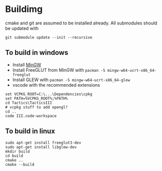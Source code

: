 # Buildimg
cmake and git are assumed to be installed already.
All submodules should be updated with
```
git submodule update --init --recursive
```

## To build in windows
* Install [MinGW](https://www.mingw-w64.org/)
* Install FreeGLUT from MinGW with `pacman -S mingw-w64-ucrt-x86_64-freeglut`
* Install GLEW with `pacman -S mingw-w64-ucrt-x86_64-glew`
* vscode with the recommended extensions

```
set VCPKG_ROOT=C:\...\Dependencies\cpkg
set PATH=%VCPKG_ROOT%;%PATH%
cd Tactics\TacticsIII
# vcpkg stuff to add opengl?
cd ..
code III.code-workspace
```

## To build in linux

```
sudo apt-get install freeglut3-dev
sudo apt-get install libglew-dev
mkdir build
cd build
cmake ..
cmake --build
```
